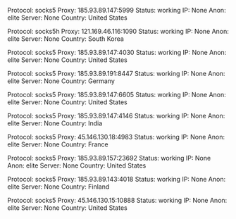 Protocol: socks5
Proxy: 185.93.89.147:5999
Status: working
IP: None
Anon: elite
Server: None
Country: United States

Protocol: socks5h
Proxy: 121.169.46.116:1090
Status: working
IP: None
Anon: elite
Server: None
Country: South Korea

Protocol: socks5
Proxy: 185.93.89.147:4030
Status: working
IP: None
Anon: elite
Server: None
Country: United States

Protocol: socks5
Proxy: 185.93.89.191:8447
Status: working
IP: None
Anon: elite
Server: None
Country: Germany

Protocol: socks5
Proxy: 185.93.89.147:6605
Status: working
IP: None
Anon: elite
Server: None
Country: United States

Protocol: socks5
Proxy: 185.93.89.147:4146
Status: working
IP: None
Anon: elite
Server: None
Country: India

Protocol: socks5
Proxy: 45.146.130.18:4983
Status: working
IP: None
Anon: elite
Server: None
Country: France

Protocol: socks5
Proxy: 185.93.89.157:23692
Status: working
IP: None
Anon: elite
Server: None
Country: United States

Protocol: socks5
Proxy: 185.93.89.143:4018
Status: working
IP: None
Anon: elite
Server: None
Country: Finland

Protocol: socks5
Proxy: 45.146.130.15:10888
Status: working
IP: None
Anon: elite
Server: None
Country: United States

